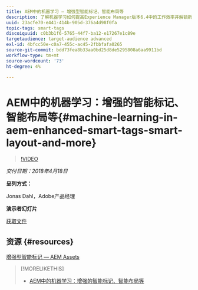 ```yaml
---
title: AEM中的机器学习 — 增强型智能标记、智能布局等
description: 了解机器学习如何提高Experience Manager版本6.4中的工作效率并解锁新的用例
uuid: 23acfe70-e441-414b-905d-376a4d98f0fa
topic-tags: smart-tags
discoiquuid: c0b3b1f6-5765-44f7-ba12-e17267e1c89e
targetaudience: target-audience advanced
exl-id: 4bfcc50e-c0a7-455c-ac45-2fbbfafa0265
source-git-commit: bdd73fea8b33aa0bd25d8de5295808a6aa9911bd
workflow-type: tm+mt
source-wordcount: '73'
ht-degree: 4%

---
```


# AEM中的机器学习：增强的智能标记、智能布局等{#machine-learning-in-aem-enhanced-smart-tags-smart-layout-and-more}

>[!VIDEO](https://video.tv.adobe.com/v/22255/?quality=9)

*交付日期：2018年4月18日*

**呈列方式：**

Jonas Dahl，Adobe产品经理

**演示者幻灯片**

[获取文件](assets/aem+gems+ml+and+ai+in+aem+4+17+18.pdf)

## 资源 {#resources}

[增强型智能标记 — AEM Assets](https://helpx.adobe.com/experience-manager/6-4/assets/using/enhanced-smart-tags.html)

<!--
[Get back to the Overview](https://helpx.adobe.com/experience-manager/kt/eseminars/gems/aem-index.html)
-->

>[!MORELIKETHIS]
>
>* [AEM中的机器学习：增强的智能标记、智能布局等](aem-machine-learning.md)

